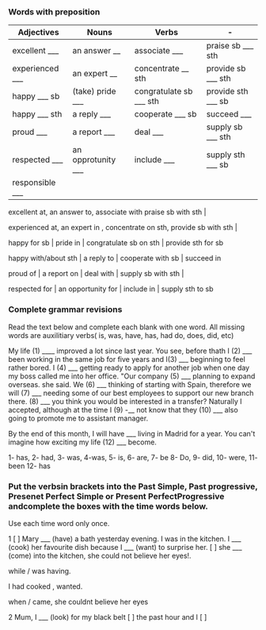 ### Words with preposition

|Adjectives | Nouns | Verbs | - |
| --------- | ----- | ----- | - |
| excellent ___ | an answer __ | associate ___ | praise sb ___ sth |
| experienced ___ | an expert __ | concentrate __ sth | provide sb ___ sth |
| happy ___ sb | (take) pride ___ | congratulate sb ___ sth | provide sth ___ sb | 
| happy ___ sth | a reply ___ | cooperate ___ sb | succeed ___ | 
| proud ___ | a report ___ | deal ___ | supply sb ___ sth | 
| respected ___ | an opprotunity ___ | include ___ | supply sth ___ sb |
| responsible ___|  | | |


excellent at, an answer to, associate with praise sb with sth |

experienced at, an expert in , concentrate on sth, provide sb with sth |

happy for sb | pride in  | congratulate sb on sth | provide sth for sb 

happy with/about sth | a reply to | cooperate with sb | succeed in 

proud of | a report on | deal with | supply sb with sth |

respected for | an opportunity for | include in | supply sth to sb 


### Complete grammar revisions

Read the text below and complete each blank with one word. All missing words are auxilitiary verbs( is, was, have, has, had do, does, did, etc)

My life (1) ____ improved a lot since last year. You see, before thath I (2) ___ been working in the same job for five years and
I(3) ___ beginning to feel rather bored. I (4) ___ getting ready to apply for another job when one day my boss called me into her office. "Our company (5) ___
planning to expand overseas. she said. We (6) ___ thinking of starting with Spain, therefore we will (7) ___ needing some of our best employees to support our new branch there.
(8) ___ you think you would be interested in a transfer? Naturally I accepted, although at the time I (9) -__ not know that they (10) ___ also going to promote me to
assistant manager.

By the end of this month, I will have ___ living in Madrid for a year. You can't imagine how exciting my life (12) ___ become.

1- has, 2- had, 3- was, 4-was, 5- is, 6- are, 7- be 8- Do, 9- did, 10- were, 11- been 12- has

### Put the verbsin brackets into the Past Simple, Past progressive, Presenet Perfect Simple or Present PerfectProgressive andcomplete the boxes  with the time words below.
Use each time word  only once.

1 [  ]  Mary  ___ (have) a bath yesterday evening. I was in the kitchen.
I ___ (cook) her favourite dish because I ___ (want) to surprise her.
[  ] she ___ (come) into the kitchen, she could not believe her eyes!.


while / was having.

I had cooked ,  wanted.

when /  came, she couldnt believe her eyes


2 Mum, I ___ (look) for my black belt [ ] the past hour and I [ ]



 

